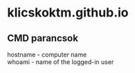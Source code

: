 # klicskoktm.github.io

## CMD parancsok

hostname - computer name<br>
whoami - name of the logged-in user<br>
